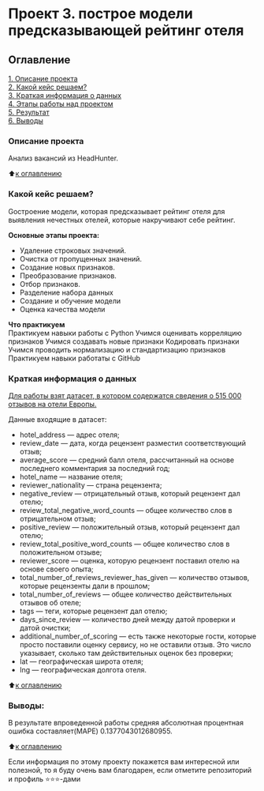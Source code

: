 # Проект 3. построе модели предсказывающей рейтинг отеля

## Оглавление  
[1. Описание проекта](.README.md#Описание-проекта)  
[2. Какой кейс решаем?](.README.md#Какой-кейс-решаем)  
[3. Краткая информация о данных](.README.md#Краткая-информация-о-данных)  
[4. Этапы работы над проектом](.README.md#Этапы-работы-над-проектом)  
[5. Результат](.README.md#Результат)    
[6. Выводы](.README.md#Выводы) 

### Описание проекта    
Анализ вакансий из HeadHunter.

:arrow_up:[к оглавлению](_)


### Какой кейс решаем?    
Gостроение модели, которая предсказывает рейтинг отеля для выявления нечестных отелей, которые накручивают себе рейтинг. 

**Основные этапы проекта:**  
- Удаление строковых значений.
- Очистка от пропущенных значений.
- Создание новых признаков.
- Преобразование признаков.
- Отбор признаков.
- Разделение набора данных
- Создание и обучение модели
- Оценка качества модели


**Что практикуем**     
Практикуем навыки работы с Python
Учимся оценивать корреляцию признаков
Учимся создавать новые признаки
Кодировать признаки
Учимся проводить нормализацию и стандартизацию признаков
Практикуем навыки работаты с GitHub

### Краткая информация о данных
[Для работы взят датасет, в котором содержатся сведения о 515 000 отзывов на отели Европы.](https://drive.google.com/file/d/1ARI9C-seSXOE-bEHnIO-LddvSBzMPpKS/view?usp=drive_link)

Данные входящие в датасет:
- hotel_address — адрес отеля;
- review_date — дата, когда рецензент разместил соответствующий отзыв;
- average_score — средний балл отеля, рассчитанный на основе последнего комментария за последний год;
- hotel_name — название отеля;
- reviewer_nationality — страна рецензента;
- negative_review — отрицательный отзыв, который рецензент дал отелю;
- review_total_negative_word_counts — общее количество слов в отрицательном отзыв;
- positive_review — положительный отзыв, который рецензент дал отелю;
- review_total_positive_word_counts — общее количество слов в положительном отзыве;
- reviewer_score — оценка, которую рецензент поставил отелю на основе своего опыта;
- total_number_of_reviews_reviewer_has_given — количество отзывов, которые рецензенты дали в прошлом;
- total_number_of_reviews — общее количество действительных отзывов об отеле;
- tags — теги, которые рецензент дал отелю;
- days_since_review — количество дней между датой проверки и датой очистки;
- additional_number_of_scoring — есть также некоторые гости, которые просто поставили оценку сервису, но не оставили отзыв. Это число указывает, сколько там действительных оценок без проверки;
- lat — географическая широта отеля;
- lng — географическая долгота отеля.
  
:arrow_up:[к оглавлению](.README.md#Оглавление)


### Выводы:  
В результате впроведенной работы средняя абсолютная процентная ошибка составляет(MAPE) 0.1377043012680955.

:arrow_up:[к оглавлению](.README.md#Оглавление)


Если информация по этому проекту покажется вам интересной или полезной, то я буду очень вам благодарен, если отметите репозиторий и профиль ⭐️⭐️⭐️-дами